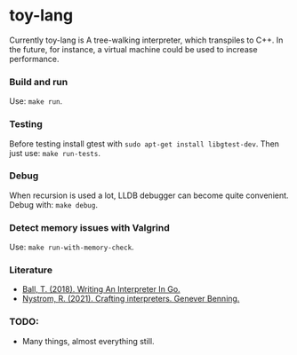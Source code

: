 # toy-lang
Currently toy-lang is A tree-walking interpreter, which transpiles to C++. In the future, for instance, a virtual machine could be used to increase performance.

### Build and run

Use: ```make run```.

### Testing

Before testing install gtest with ```sudo apt-get install libgtest-dev```. Then just use: ```make run-tests```.

### Debug

When recursion is used a lot, LLDB debugger can become quite convenient. Debug with: ```make debug```.

### Detect memory issues with Valgrind

Use: ```make run-with-memory-check```.

### Literature

* [Ball, T. (2018). Writing An Interpreter In Go.](https://interpreterbook.com/)
* [Nystrom, R. (2021). Crafting interpreters. Genever Benning.](https://craftinginterpreters.com/)

### TODO:

* Many things, almost everything still.